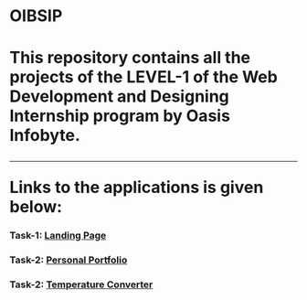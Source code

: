 # OIBSIP
<h1>This repository contains all the projects of the LEVEL-1 of the Web Development and Designing Internship program by Oasis Infobyte.<hr>
Links to the applications is given below:</h1>
<h3>Task-1: <a href="https://oibsip-beta.vercel.app/">Landing Page</a></h3>
<h3>Task-2: <a href="https://anikeshportfolio.vercel.app/">Personal Portfolio</a></h3>
<h3>Task-2: <a href="https://anikeshtemperatureconverter.vercel.app/">Temperature Converter</a></h3>
